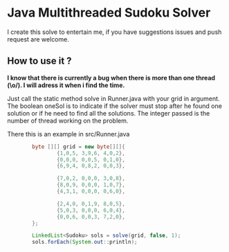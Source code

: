 # Java Multithreaded Sudoku Solver

I create this solve to entertain me, if you have suggestions issues and push request are welcome.

## How to use it ?

**I know that there is currently a bug when there is more than one thread (\o/). I will adress it when i find the time.**

Just call the static method solve in Runner.java with your grid in argument. 
The boolean oneSol is to indicate if the solver must stop after he found one solution or if he need to find all the solutions.
The integer passed is the number of thread working on the problem.

There this is an example in src/Runner.java 
```java
        byte [][] grid = new byte[][]{
                {1,0,5, 3,9,6, 4,0,2},
                {0,0,0, 0,0,5, 0,1,0},
                {6,9,4, 0,8,2, 0,0,3},

                {7,0,2, 0,0,0, 3,0,8},
                {8,0,9, 0,0,0, 1,0,7},
                {4,3,1, 0,0,0, 0,6,0},

                {2,4,0, 0,1,9, 8,0,5},
                {5,0,3, 0,0,0, 6,0,4},
                {0,0,6, 0,0,3, 7,2,0},
        };

        LinkedList<Sudoku> sols = solve(grid, false, 1);
        sols.forEach(System.out::println);
```
